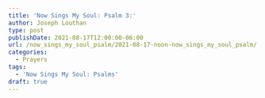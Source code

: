 ```yaml
---
title: 'Now Sings My Soul: Psalm 3:'
author: Joseph Louthan
type: post
publishDate: 2021-08-17T12:00:00-06:00
url: /now_sings_my_soul_psalm/2021-08-17-noon-now_sings_my_soul_psalm/
categories:
  - Prayers
tags:
  - 'Now Sings My Soul: Psalms'
draft: true
---
```

<pre>
<div style="font-variant: small-caps;">

</div>

</pre>
